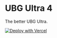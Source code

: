 # UBG Ultra 4
The better UBG Ultra.

[![Deploy with Vercel](https://binbashbanana.github.io/deploy-buttons/buttons/remade/vercel.svg)](https://vercel.com/new/clone?repositoryurl=https://github.com/ubgultra/ubgultra-site)
